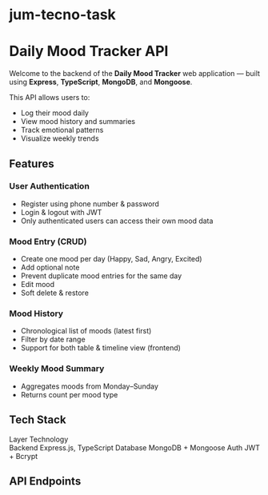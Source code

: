 # jum-tecno-task

# Daily Mood Tracker API

Welcome to the backend of the **Daily Mood Tracker** web application — built using **Express**, **TypeScript**, **MongoDB**, and **Mongoose**.

This API allows users to:

- Log their mood daily
- View mood history and summaries
- Track emotional patterns
- Visualize weekly trends

## Features

### User Authentication

- Register using phone number & password
- Login & logout with JWT
- Only authenticated users can access their own mood data

### Mood Entry (CRUD)

- Create one mood per day (Happy, Sad, Angry, Excited)
- Add optional note
- Prevent duplicate mood entries for the same day
- Edit mood
- Soft delete & restore

### Mood History

- Chronological list of moods (latest first)
- Filter by date range
- Support for both table & timeline view (frontend)

### Weekly Mood Summary

- Aggregates moods from Monday–Sunday
- Returns count per mood type






## Tech Stack

Layer Technology  
 Backend Express.js, TypeScript
Database MongoDB + Mongoose
Auth JWT + Bcrypt

## API Endpoints
